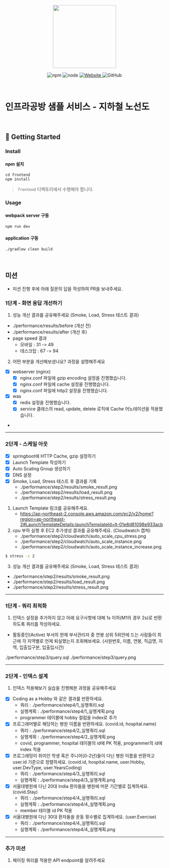 <p align="center">
    <img width="200px;" src="https://raw.githubusercontent.com/woowacourse/atdd-subway-admin-frontend/master/images/main_logo.png"/>
</p>
<p align="center">
  <img alt="npm" src="https://img.shields.io/badge/npm-%3E%3D%205.5.0-blue">
  <img alt="node" src="https://img.shields.io/badge/node-%3E%3D%209.3.0-blue">
  <a href="https://edu.nextstep.camp/c/R89PYi5H" alt="nextstep atdd">
    <img alt="Website" src="https://img.shields.io/website?url=https%3A%2F%2Fedu.nextstep.camp%2Fc%2FR89PYi5H">
  </a>
  <img alt="GitHub" src="https://img.shields.io/github/license/next-step/atdd-subway-service">
</p>

<br>

# 인프라공방 샘플 서비스 - 지하철 노선도

<br>

## 🚀 Getting Started

### Install
#### npm 설치
```
cd frontend
npm install
```
> `frontend` 디렉토리에서 수행해야 합니다.

### Usage
#### webpack server 구동
```
npm run dev
```
#### application 구동
```
./gradlew clean build
```
<br>

## 미션

* 미션 진행 후에 아래 질문의 답을 작성하여 PR을 보내주세요.


### 1단계 - 화면 응답 개선하기
1. 성능 개선 결과를 공유해주세요 (Smoke, Load, Stress 테스트 결과)
- ./performance/results/before (개선 전)
- ./performance/results/after (개선 후)
- page speed 결과 
  - 모바일 : 31 -> 49
  - 데스크탑 : 67 -> 94

2. 어떤 부분을 개선해보셨나요? 과정을 설명해주세요
- [x] webserver (nginx) 
  - [x] nginx.conf 파일에 gzip encoding 설정을 진행했습니다.
  - [x] nginx.conf 파일에 cache 설정을 진행했습니다.
  - [x] nginx.conf 파일에 http2 설정을 진행했습니다.
- [x] was
  - [x] redis 설정을 진행했습니다.
  - [x] service 클래스의 read, update, delete 로직에 Cache 어노테이션을 적용했습니다.
- 

---

### 2단계 - 스케일 아웃

- [x] springboot에 HTTP Cache, gzip 설정하기
- [x] Launch Template 작성하기
- [x] Auto Scaling Group 생성하기
- [x] DNS 설정
- [x] Smoke, Load, Stress 테스트 후 결과를 기록
  - ./performance/step2/results/smoke_result.png
  - ./performance/step2/results/load_result.png
  - ./performance/step2/results/stress_result.png

1. Launch Template 링크를 공유해주세요.
   - https://ap-northeast-2.console.aws.amazon.com/ec2/v2/home?region=ap-northeast-2#LaunchTemplateDetails:launchTemplateId=lt-01e8d81098e933acb
2. cpu 부하 실행 후 EC2 추가생성 결과를 공유해주세요. (Cloudwatch 캡쳐)
   - ./performance/step2/cloudwatch/auto_scale_cpu_stress.png
   - ./performance/step2/cloudwatch/auto_scale_instance.png
   - ./performance/step2/cloudwatch/auto_scale_instance_increase.png

```sh
$ stress -c 2
```

3. 성능 개선 결과를 공유해주세요 (Smoke, Load, Stress 테스트 결과)
  - ./performance/step2/results/smoke_result.png
  - ./performance/step2/results/load_result.png
  - ./performance/step2/results/stress_result.png

---

### 1단계 - 쿼리 최적화

1. 인덱스 설정을 추가하지 않고 아래 요구사항에 대해 1s 이하(M1의 경우 2s)로 반환하도록 쿼리를 작성하세요.

- 활동중인(Active) 부서의 현재 부서관리자 중 연봉 상위 5위안에 드는 사람들이 최근에 각 지역별로 언제 퇴실했는지 조회해보세요. (사원번호, 이름, 연봉, 직급명, 지역, 입출입구분, 입출입시간)

./performance/step3/query.sql
./performance/step3/query.png

---

### 2단계 - 인덱스 설계

1. 인덱스 적용해보기 실습을 진행해본 과정을 공유해주세요
- [x] Coding as a Hobby 와 같은 결과를 반환하세요.
  - 쿼리 : ./performance/step4/1_실행쿼리.sql
  - 실행계획 : ./performance/step4/1_실행계획.png
  - programmer 테이블에 hobby 컬럼을 index로 추가
- [x] 프로그래머별로 해당하는 병원 이름을 반환하세요. (covid.id, hospital.name)
  - 쿼리 : ./performance/step4/2_실행쿼리.sql
  - 실행계획 : ./performance/step4/2_실행계획.png
  - covid, programmer, hospital 테이블의 id에 PK 적용, programmer의 id에 index 적용
- [x] 프로그래밍이 취미인 학생 혹은 주니어(0-2년)들이 다닌 병원 이름을 반환하고 user.id 기준으로 정렬하세요. (covid.id, hospital.name, user.Hobby, user.DevType, user.YearsCoding)
  - 쿼리 : ./performance/step4/3_실행쿼리.sql
  - 실행계획 : ./performance/step4/3_실행계획.png
- [x] 서울대병원에 다닌 20대 India 환자들을 병원에 머문 기간별로 집계하세요. (covid.Stay)
  - 쿼리 : ./performance/step4/4_실행쿼리.sql
  - 실행계획 : ./performance/step4/4_실행계획.png
  - member 테이블 id PK 적용
- [x] 서울대병원에 다닌 30대 환자들을 운동 횟수별로 집계하세요. (user.Exercise)
  - 쿼리 : ./performance/step4/4_실행쿼리.sql
  - 실행계획 : ./performance/step4/4_실행계획.png

---

### 추가 미션

1. 페이징 쿼리를 적용한 API endpoint를 알려주세요

